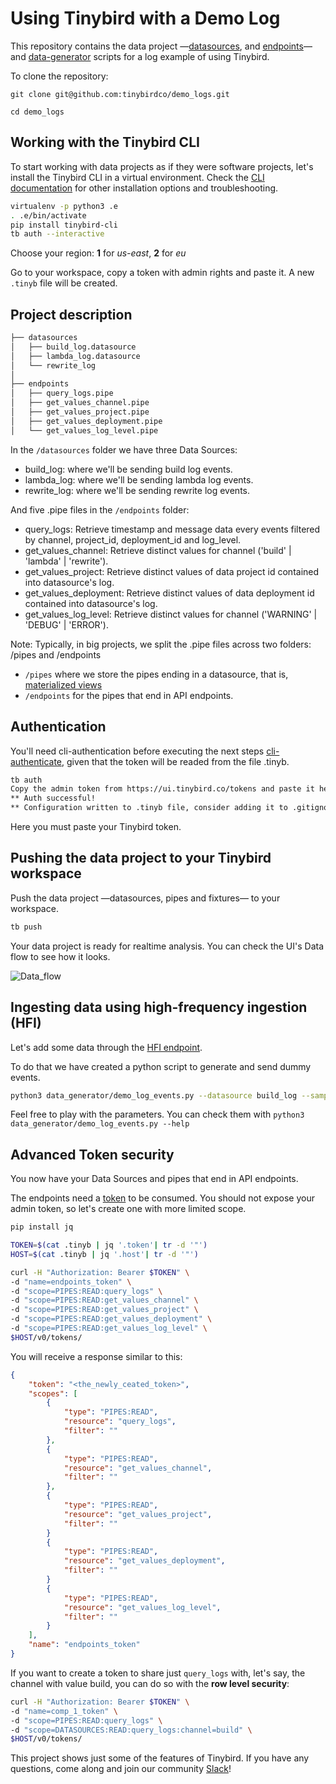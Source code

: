 # Using Tinybird with a Demo Log

This repository contains the data project —[datasources](./datasources), and [endpoints](./endpoints)— and [data-generator](./data-generator) scripts for a log example of using Tinybird.

To clone the repository:

`git clone git@github.com:tinybirdco/demo_logs.git`

`cd demo_logs`

## Working with the Tinybird CLI

To start working with data projects as if they were software projects, let's install the Tinybird CLI in a virtual environment.
Check the [CLI documentation](https://docs.tinybird.co/cli.html) for other installation options and troubleshooting.

```bash
virtualenv -p python3 .e
. .e/bin/activate
pip install tinybird-cli
tb auth --interactive
```

Choose your region: __1__ for _us-east_, __2__ for _eu_

Go to your workspace, copy a token with admin rights and paste it. A new `.tinyb` file will be created.  

## Project description

```bash
├── datasources
│   ├── build_log.datasource
│   ├── lambda_log.datasource
│   └── rewrite_log
│     
├── endpoints
│   ├── query_logs.pipe
│   ├── get_values_channel.pipe
│   ├── get_values_project.pipe
│   ├── get_values_deployment.pipe
│   └── get_values_log_level.pipe    
```

In the `/datasources` folder we have three Data Sources:
- build_log: where we'll be sending build log events.
- lambda_log: where we'll be sending lambda log events.
- rewrite_log: where we'll be sending rewrite log events.

And five .pipe files in the `/endpoints` folder:
- query_logs: Retrieve timestamp and message data every events filtered by channel, project_id, deployment_id and log_level.
- get_values_channel: Retrieve distinct values for channel ('build' | 'lambda' | 'rewrite').
- get_values_project: Retrieve distinct values of data project id contained into datasource's log.
- get_values_deployment: Retrieve distinct values of data deployment id contained into datasource's log.
- get_values_log_level: Retrieve distinct values for channel ('WARNING' | 'DEBUG' | 'ERROR').

Note:
Typically, in big projects, we split the .pipe files across two folders: /pipes and /endpoints
- `/pipes` where we store the pipes ending in a datasource, that is, [materialized views](https://guides.tinybird.co/guide/materialized-views)
- `/endpoints` for the pipes that end in API endpoints. 

## Authentication

You'll need cli-authentication before executing the next steps [cli-authenticate](https://docs.tinybird.co/cli/workspaces.html#authenticate), given that 
the token will be readed from the file .tinyb.

```bash
tb auth
Copy the admin token from https://ui.tinybird.co/tokens and paste it here: <pasted token>
** Auth successful!
** Configuration written to .tinyb file, consider adding it to .gitignore
```
Here you must paste your Tinybird token.

## Pushing the data project to your Tinybird workspace

Push the data project —datasources, pipes and fixtures— to your workspace.

```bash
tb push
```

Your data project is ready for realtime analysis. You can check the UI's Data flow to see how it looks.

![Data_flow](https://user-images.githubusercontent.com/51535157/161029357-bed71b97-0900-469c-8653-17169b7b57e3.png)

## Ingesting data using high-frequency ingestion (HFI)

Let's add some data through the [HFI endpoint](https://www.tinybird.co/guide/high-frequency-ingestion).

To do that we have created a python script to generate and send dummy events.

```bash
python3 data_generator/demo_log_events.py --datasource build_log --sample 100000 --events 100 --silent
```

Feel free to play with the parameters. You can check them with `python3 data_generator/demo_log_events.py --help`

## Advanced Token security

You now have your Data Sources and pipes that end in API endpoints. 

The endpoints need a [token](https://www.tinybird.co/guide/serverless-analytics-api) to be consumed. You should not expose your admin token, so let's create one with more limited scope.

```bash
pip install jq

TOKEN=$(cat .tinyb | jq '.token'| tr -d '"')
HOST=$(cat .tinyb | jq '.host'| tr -d '"')

curl -H "Authorization: Bearer $TOKEN" \
-d "name=endpoints_token" \
-d "scope=PIPES:READ:query_logs" \
-d "scope=PIPES:READ:get_values_channel" \
-d "scope=PIPES:READ:get_values_project" \
-d "scope=PIPES:READ:get_values_deployment" \
-d "scope=PIPES:READ:get_values_log_level" \
$HOST/v0/tokens/
```

You will receive a response similar to this:

```json
{
    "token": "<the_newly_ceated_token>",
    "scopes": [
        {
            "type": "PIPES:READ",
            "resource": "query_logs",
            "filter": ""
        },
        {
            "type": "PIPES:READ",
            "resource": "get_values_channel",
            "filter": ""
        },
        {
            "type": "PIPES:READ",
            "resource": "get_values_project",
            "filter": ""
        }
        {
            "type": "PIPES:READ",
            "resource": "get_values_deployment",
            "filter": ""
        }
        {
            "type": "PIPES:READ",
            "resource": "get_values_log_level",
            "filter": ""
        }        
    ],
    "name": "endpoints_token"
}
```

If you want to create a token to share just `query_logs` with, let's say, the channel with value build, you can do so with the **row level security**:

```bash
curl -H "Authorization: Bearer $TOKEN" \
-d "name=comp_1_token" \
-d "scope=PIPES:READ:query_logs" \
-d "scope=DATASOURCES:READ:query_logs:channel=build" \
$HOST/v0/tokens/
```

This project shows just some of the features of Tinybird. If you have any questions, come along and join our community [Slack](https://join.slack.com/t/tinybird-community/shared_invite/zt-yi4hb0ht-IXn9iVuewXIs3QXVqKS~NQ)!
